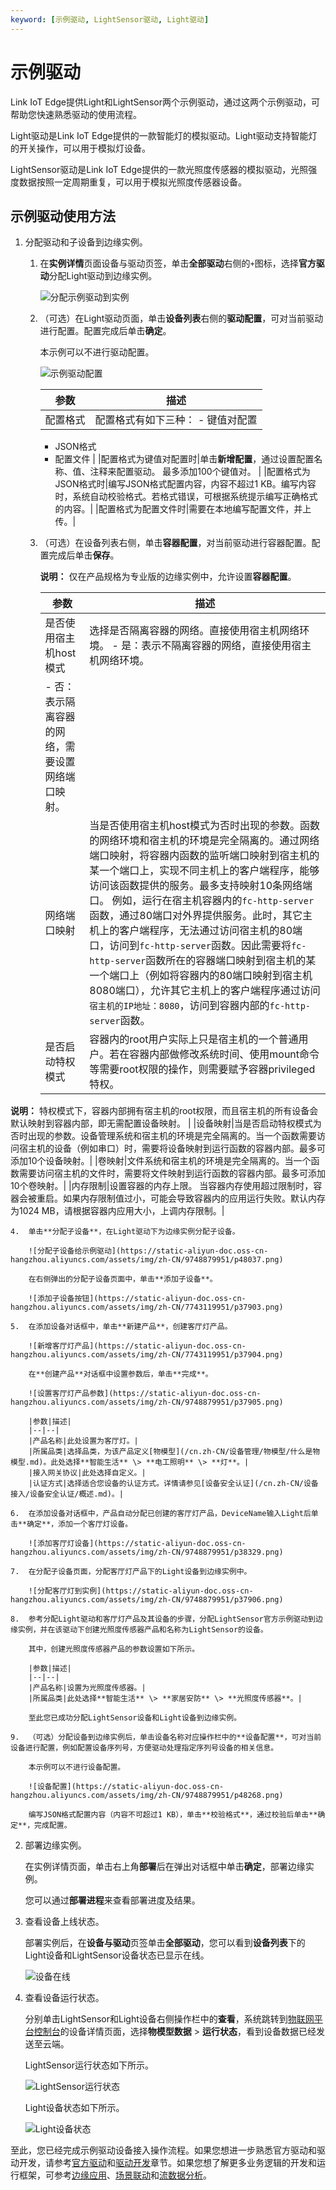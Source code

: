 ```yaml
---
keyword: [示例驱动, LightSensor驱动, Light驱动]
---
```


# 示例驱动

Link IoT Edge提供Light和LightSensor两个示例驱动，通过这两个示例驱动，可帮助您快速熟悉驱动的使用流程。

Light驱动是Link IoT Edge提供的一款智能灯的模拟驱动。Light驱动支持智能灯的开关操作，可以用于模拟灯设备。

LightSensor驱动是Link IoT Edge提供的一款光照度传感器的模拟驱动，光照强度数据按照一定周期重复，可以用于模拟光照度传感器设备。

## 示例驱动使用方法

1.  分配驱动和子设备到边缘实例。

    1.  在**实例详情**页面设备与驱动页签，单击**全部驱动**右侧的`+`图标，选择**官方驱动**分配Light驱动到边缘实例。

        ![分配示例驱动到实例](https://static-aliyun-doc.oss-cn-hangzhou.aliyuncs.com/assets/img/zh-CN/2368420061/p37907.png)

    2.  （可选）在Light驱动页面，单击**设备列表**右侧的**驱动配置**，可对当前驱动进行配置。配置完成后单击**确定**。

        本示例可以不进行驱动配置。

        ![示例驱动配置](https://static-aliyun-doc.oss-cn-hangzhou.aliyuncs.com/assets/img/zh-CN/2368420061/p48030.png)

        |参数|描述|
        |--|--|
        |配置格式|配置格式有如下三种：         -   键值对配置
        -   JSON格式
        -   配置文件 |
        |配置格式为键值对配置时|单击**新增配置**，通过设置配置名称、值、注释来配置驱动。 最多添加100个键值对。 |
        |配置格式为JSON格式时|编写JSON格式配置内容，内容不超过1 KB。编写内容时，系统自动校验格式。若格式错误，可根据系统提示编写正确格式的内容。|
        |配置格式为配置文件时|需要在本地编写配置文件，并上传。|

    3.  （可选）在设备列表右侧，单击**容器配置**，对当前驱动进行容器配置。配置完成后单击**保存**。

        **说明：** 仅在产品规格为专业版的边缘实例中，允许设置**容器配置**。

        |参数|描述|
        |--|--|
        |是否使用宿主机host模式|选择是否隔离容器的网络。直接使用宿主机网络环境。         -   是：表示不隔离容器的网络，直接使用宿主机网络环境。
        -   否：表示隔离容器的网络，需要设置网络端口映射。 |
        |网络端口映射|当是否使用宿主机host模式为否时出现的参数。函数的网络环境和宿主机的环境是完全隔离的。通过网络端口映射，将容器内函数的监听端口映射到宿主机的某一个端口上，实现不同主机上的客户端程序，能够访问该函数提供的服务。最多支持映射10条网络端口。 例如，运行在宿主机容器内的`fc-http-server`函数，通过80端口对外界提供服务。此时，其它主机上的客户端程序，无法通过访问宿主机的80端口，访问到`fc-http-server`函数。因此需要将`fc-http-server`函数所在的容器端口映射到宿主机的某一个端口上（例如将容器内的80端口映射到宿主机8080端口），允许其它主机上的客户端程序通过访问`宿主机的IP地址：8080`，访问到容器内部的`fc-http-server`函数。 |
        |是否启动特权模式|容器内的root用户实际上只是宿主机的一个普通用户。若在容器内部做修改系统时间、使用mount命令等需要root权限的操作，则需要赋予容器privileged特权。

**说明：** 特权模式下，容器内部拥有宿主机的root权限，而且宿主机的所有设备会默认映射到容器内部，即无需配置设备映射。 |
        |设备映射|当是否启动特权模式为否时出现的参数。设备管理系统和宿主机的环境是完全隔离的。当一个函数需要访问宿主机的设备（例如串口）时，需要将设备映射到运行函数的容器内部。最多可添加10个设备映射。|
        |卷映射|文件系统和宿主机的环境是完全隔离的。当一个函数需要访问宿主机的文件时，需要将文件映射到运行函数的容器内部。最多可添加10个卷映射。|
        |内存限制|设置容器的内存上限。 当容器内存使用超过限制时，容器会被重启。如果内存限制值过小，可能会导致容器内的应用运行失败。默认内存为1024 MB，请根据容器内应用大小，上调内存限制。|

    4.  单击**分配子设备**，在Light驱动下为边缘实例分配子设备。

        ![分配子设备给示例驱动](https://static-aliyun-doc.oss-cn-hangzhou.aliyuncs.com/assets/img/zh-CN/9748879951/p48037.png)

        在右侧弹出的分配子设备页面中，单击**添加子设备**。

        ![添加子设备按钮](https://static-aliyun-doc.oss-cn-hangzhou.aliyuncs.com/assets/img/zh-CN/7743119951/p37903.png)

    5.  在添加设备对话框中，单击**新建产品**，创建客厅灯产品。

        ![新增客厅灯产品](https://static-aliyun-doc.oss-cn-hangzhou.aliyuncs.com/assets/img/zh-CN/7743119951/p37904.png)

        在**创建产品**对话框中设置参数后，单击**完成**。

        ![设置客厅灯产品参数](https://static-aliyun-doc.oss-cn-hangzhou.aliyuncs.com/assets/img/zh-CN/9748879951/p37905.png)

        |参数|描述|
        |--|--|
        |产品名称|此处设置为客厅灯。|
        |所属品类|选择品类，为该产品定义[物模型](/cn.zh-CN/设备管理/物模型/什么是物模型.md)。此处选择**智能生活** \> **电工照明** \> **灯**。|
        |接入网关协议|此处选择自定义。|
        |认证方式|选择适合您设备的认证方式。详情请参见[设备安全认证](/cn.zh-CN/设备接入/设备安全认证/概述.md)。|

    6.  在添加设备对话框中，产品自动分配已创建的客厅灯产品，DeviceName输入Light后单击**确定**，添加一个客厅灯设备。

        ![添加客厅灯设备](https://static-aliyun-doc.oss-cn-hangzhou.aliyuncs.com/assets/img/zh-CN/9748879951/p38329.png)

    7.  在分配子设备页面，分配客厅灯产品下的Light设备到边缘实例中。

        ![分配客厅灯到实例](https://static-aliyun-doc.oss-cn-hangzhou.aliyuncs.com/assets/img/zh-CN/9748879951/p37906.png)

    8.  参考分配Light驱动和客厅灯产品及其设备的步骤，分配LightSensor官方示例驱动到边缘实例，并在该驱动下创建光照度传感器产品和名称为LightSensor的设备。

        其中，创建光照度传感器产品的参数设置如下所示。

        |参数|描述|
        |--|--|
        |产品名称|设置为光照度传感器。|
        |所属品类|此处选择**智能生活** \> **家居安防** \> **光照度传感器**。|

        至此您已成功分配LightSensor设备和Light设备到边缘实例。

    9.  （可选）分配设备到边缘实例后，单击设备名称对应操作栏中的**设备配置**，可对当前设备进行配置，例如配置设备序列号，方便驱动处理指定序列号设备的相关信息。

        本示例可以不进行设备配置。

        ![设备配置](https://static-aliyun-doc.oss-cn-hangzhou.aliyuncs.com/assets/img/zh-CN/9748879951/p48268.png)

        编写JSON格式配置内容（内容不可超过1 KB），单击**校验格式**，通过校验后单击**确定**，完成配置。

2.  部署边缘实例。

    在实例详情页面，单击右上角**部署**后在弹出对话框中单击**确定**，部署边缘实例。

    您可以通过**部署进程**来查看部署进度及结果。

3.  查看设备上线状态。

    部署实例后，在**设备与驱动**页签单击**全部驱动**，您可以看到**设备列表**下的Light设备和LightSensor设备状态已显示在线。

    ![设备在线](https://static-aliyun-doc.oss-cn-hangzhou.aliyuncs.com/assets/img/zh-CN/9748879951/p37935.png)

4.  查看设备运行状态。

    分别单击LightSensor和Light设备右侧操作栏中的**查看**，系统跳转到[物联网平台控制台](http://iot.console.aliyun.com/)的设备详情页面，选择**物模型数据** \> **运行状态**，看到设备数据已经发送至云端。

    LightSensor运行状态如下所示。

    ![LightSensor运行状态](https://static-aliyun-doc.oss-cn-hangzhou.aliyuncs.com/assets/img/zh-CN/9748879951/p37937.png)

    Light设备状态如下所示。

    ![Light设备状态](https://static-aliyun-doc.oss-cn-hangzhou.aliyuncs.com/assets/img/zh-CN/0848879951/p37938.png)


至此，您已经完成示例驱动设备接入操作流程。如果您想进一步熟悉官方驱动和驱动开发，请参考[官方驱动](/cn.zh-CN/用户指南/设备接入/官方驱动/Modbus驱动.md)和[驱动开发](/cn.zh-CN/用户指南/设备接入/驱动开发/概览.md)章节。如果您想了解更多业务逻辑的开发和运行框架，可参考[边缘应用](/cn.zh-CN/用户指南/边缘应用/什么是边缘应用.md)、[场景联动](/cn.zh-CN/用户指南/场景联动/什么是场景联动.md)和[流数据分析](/cn.zh-CN/用户指南/流数据分析/什么是边缘流数据分析.md)。

